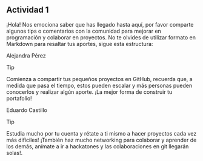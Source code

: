## Actividad 1

¡Hola! Nos emociona saber que has llegado hasta aquí, por favor comparte algunos tips o comentarios con la comunidad para mejorar en programación y colaborar en proyectos.
No te olvides de utilizar formato en Markdown para resaltar tus aportes, sigue esta estructura:

Alejandra Pérez

> [!TIP]
> Comienza a compartir tus pequeños proyectos en GitHub, recuerda que, a medida que pasa el tiempo, estos pueden escalar y más personas pueden conocerlos y realizar algún aporte. ¡La mejor forma de construir tu portafolio!

<!-- Sección de tips -->


Eduardo Castillo

> [!TIP]
> Estudia mucho por tu cuenta y rétate a ti mismo a hacer proyectos cada vez más difíciles! ¡También haz mucho networking para colaborar y aprender de los demás, anímate a ir a hackatones y las colaboraciones en git llegarán solas!.

<!-- Sección de tips - FIN -->